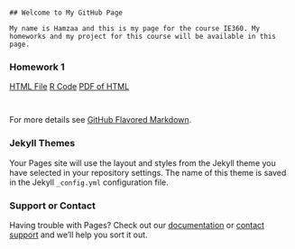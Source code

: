 
```

## Welcome to My GitHub Page

My name is Hamzaa and this is my page for the course IE360. My homeworks and my project for this course will be available in this page. 
```

### Homework 1


[HTML File](https://github.com/BU-IE-360/spring24-hamzapamukcu/blob/main/IE%20360%20HW1/Hamza-Pamuk%C3%A7u-HW1.html)
[R Code](https://github.com/BU-IE-360/spring24-hamzapamukcu/blob/main/IE%20360%20HW1/Hamza%20Pamukc%CC%A7u%20HW1.Rmd)
[PDF of HTML](https://github.com/BU-IE-360/spring24-hamzapamukcu/blob/main/IE%20360%20HW1/Hamza-Pamukc%CC%A7u-HW1.pdf)
```


```


For more details see [GitHub Flavored Markdown](https://guides.github.com/features/mastering-markdown/).

### Jekyll Themes

Your Pages site will use the layout and styles from the Jekyll theme you have selected in your repository settings. The name of this theme is saved in the Jekyll `_config.yml` configuration file.

### Support or Contact

Having trouble with Pages? Check out our [documentation](https://docs.github.com/categories/github-pages-basics/) or [contact support](https://support.github.com/contact) and we’ll help you sort it out.
```
